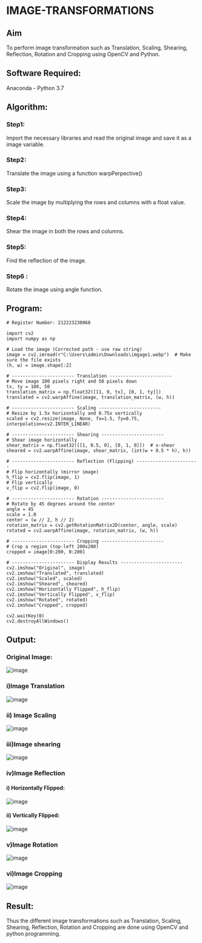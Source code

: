# IMAGE-TRANSFORMATIONS


## Aim
To perform image transformation such as Translation, Scaling, Shearing, Reflection, Rotation and Cropping using OpenCV and Python.

## Software Required:
Anaconda - Python 3.7

## Algorithm:
### Step1:
Import the necessary libraries and read the original image and save it as a image variable.

### Step2:
Translate the image using a function warpPerpective()

### Step3:
Scale the image by multiplying the rows and columns with a float value.

### Step4:
Shear the image in both the rows and columns.

### Step5:
Find the reflection of the image.

### Step6 :
Rotate the image using angle function.

## Program:
```# Developed By: HAREESH R
# Register Number: 212223230068

import cv2
import numpy as np

# Load the image (Corrected path - use raw string)
image = cv2.imread(r"C:\Users\admin\Downloads\imgage1.webp")  # Make sure the file exists
(h, w) = image.shape[:2]

# ----------------------- Translation -----------------------
# Move image 100 pixels right and 50 pixels down
tx, ty = 100, 50
translation_matrix = np.float32([[1, 0, tx], [0, 1, ty]])
translated = cv2.warpAffine(image, translation_matrix, (w, h))

# ----------------------- Scaling -----------------------
# Resize by 1.5x horizontally and 0.75x vertically
scaled = cv2.resize(image, None, fx=1.5, fy=0.75, interpolation=cv2.INTER_LINEAR)

# ----------------------- Shearing -----------------------
# Shear image horizontally
shear_matrix = np.float32([[1, 0.5, 0], [0, 1, 0]])  # x-shear
sheared = cv2.warpAffine(image, shear_matrix, (int(w + 0.5 * h), h))

# ----------------------- Reflection (Flipping) -----------------------
# Flip horizontally (mirror image)
h_flip = cv2.flip(image, 1)
# Flip vertically
v_flip = cv2.flip(image, 0)

# ----------------------- Rotation -----------------------
# Rotate by 45 degrees around the center
angle = 45
scale = 1.0
center = (w // 2, h // 2)
rotation_matrix = cv2.getRotationMatrix2D(center, angle, scale)
rotated = cv2.warpAffine(image, rotation_matrix, (w, h))

# ----------------------- Cropping -----------------------
# Crop a region (top-left 200x200)
cropped = image[0:200, 0:200]

# ----------------------- Display Results -----------------------
cv2.imshow("Original", image)
cv2.imshow("Translated", translated)
cv2.imshow("Scaled", scaled)
cv2.imshow("Sheared", sheared)
cv2.imshow("Horizontally Flipped", h_flip)
cv2.imshow("Vertically Flipped", v_flip)
cv2.imshow("Rotated", rotated)
cv2.imshow("Cropped", cropped)

cv2.waitKey(0)
cv2.destroyAllWindows()

```
## Output:
### Original Image:

![image](https://github.com/user-attachments/assets/40080bee-fa34-48a7-aa3d-ffb816ecd3a1)

### i)Image Translation

![image](https://github.com/user-attachments/assets/fcab6781-7b2d-4a4a-8a12-287ce944b088)


### ii) Image Scaling

![image](https://github.com/user-attachments/assets/7be3fab8-eb41-4264-b333-3138e7cb6a4f)


### iii)Image shearing

![image](https://github.com/user-attachments/assets/11412d26-5316-42cb-a64f-a82c8273000a)


### iv)Image Reflection
#### i) Horizontally Flipped:

![image](https://github.com/user-attachments/assets/d02d4205-f733-45f7-8f92-a664f19c4d36)

#### ii) Vertically Flipped:
![image](https://github.com/user-attachments/assets/3ec73e83-9539-4c74-9982-fe12d6bc8b16)

### v)Image Rotation

![image](https://github.com/user-attachments/assets/ffecdd14-2294-404e-9aca-22b62b148911)


### vi)Image Cropping

![image](https://github.com/user-attachments/assets/131d38f8-c8d8-4955-a1ef-00d7a52235a2)


## Result: 

Thus the different image transformations such as Translation, Scaling, Shearing, Reflection, Rotation and Cropping are done using OpenCV and python programming.
